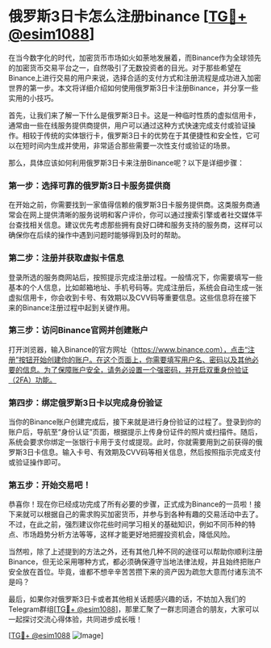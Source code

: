 # 俄罗斯3日卡怎么注册binance [[TG💪+ @esim1088](https://t.me/s/esim1088)]

在当今数字化的时代，加密货币市场如火如荼地发展着，而Binance作为全球领先的加密货币交易平台之一，自然吸引了无数投资者的目光。对于那些希望在Binance上进行交易的用户来说，选择合适的支付方式和注册流程是成功进入加密世界的第一步。本文将详细介绍如何使用俄罗斯3日卡注册Binance，并分享一些实用的小技巧。

首先，让我们来了解一下什么是俄罗斯3日卡。这是一种临时性质的虚拟信用卡，通常由一些在线服务提供商提供，用户可以通过这种方式快速完成支付或验证操作。相较于传统的实体银行卡，俄罗斯3日卡的优势在于其便捷性和安全性，它可以在短时间内生成并使用，非常适合那些需要一次性支付或验证的场景。

那么，具体应该如何利用俄罗斯3日卡来注册Binance呢？以下是详细步骤：

### 第一步：选择可靠的俄罗斯3日卡服务提供商

在开始之前，你需要找到一家值得信赖的俄罗斯3日卡服务提供商。这类服务商通常会在网上提供清晰的服务说明和客户评价，你可以通过搜索引擎或者社交媒体平台查找相关信息。建议优先考虑那些拥有良好口碑和服务支持的服务商，这样可以确保你在后续的操作中遇到问题时能够得到及时的帮助。

### 第二步：注册并获取虚拟卡信息

登录所选的服务商网站后，按照提示完成注册过程。一般情况下，你需要填写一些基本的个人信息，比如邮箱地址、手机号码等。完成注册后，系统会自动生成一张虚拟信用卡，你会收到卡号、有效期以及CVV码等重要信息。这些信息将在接下来的Binance注册过程中起到关键作用。

### 第三步：访问Binance官网并创建账户

打开浏览器，输入Binance的官方网址（https://www.binance.com），点击“注册”按钮开始创建你的账户。在这个页面上，你需要填写用户名、密码以及其他必要的信息。为了保障账户安全，请务必设置一个强密码，并开启双重身份验证（2FA）功能。

### 第四步：绑定俄罗斯3日卡以完成身份验证

当你的Binance账户创建完成后，接下来就是进行身份验证的过程了。登录到你的账户后，导航至“身份认证”页面，根据提示上传身份证件的照片或扫描件。随后，系统会要求你绑定一张银行卡用于支付或提现。此时，你就需要用到之前获得的俄罗斯3日卡信息。输入卡号、有效期及CVV码等相关信息，然后按照指示完成支付或验证操作即可。

### 第五步：开始交易吧！

恭喜你！现在你已经成功完成了所有必要的步骤，正式成为Binance的一员啦！接下来就可以根据自己的需求购买加密货币，并参与到各种有趣的交易活动中去了。不过，在此之前，强烈建议你花些时间学习相关的基础知识，例如不同币种的特点、市场趋势分析方法等等，这样才能更好地把握投资机会，降低风险。

当然啦，除了上述提到的方法之外，还有其他几种不同的途径可以帮助你顺利注册Binance，但无论采用哪种方式，都必须确保遵守当地法律法规，并且始终把账户安全放在首位。毕竟，谁都不想辛辛苦苦攒下来的资产因为疏忽大意而付诸东流不是吗？

最后，如果你对俄罗斯3日卡或者其他相关话题感兴趣的话，不妨加入我们的Telegram群组[[TG💪+ @esim1088](https://t.me/s/esim1088)]，那里汇聚了一群志同道合的朋友，大家可以一起探讨交流心得体验，共同进步成长哦！

[[TG💪+ @esim1088](https://t.me/s/esim1088) ![Image](https://i.postimg.cc/4NQfJmqS/Snipaste-2025-05-13-00-14-12.png)]